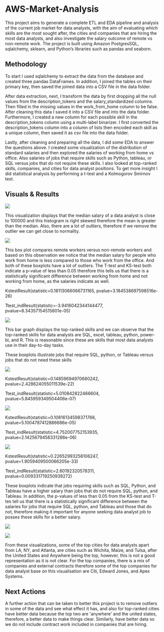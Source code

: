 # AWS-Market-Analysis
This project aims to generate a complete ETL and EDA pipeline and analysis of the current job market for data analysts, with the aim of evaluating which skills are the most sought after, the cities and companies that are hiring the most data analysts, and also investigate the salary outcome of remote vs non-remote work. The project is built using Amazon PostgresSQL, sqlalchemy, sklearn, and Python’s libraries such as pandas and seaborn. 

## Methodology
To start I used sqlalchemy to extract the data from the database and created three pandas DataFrames. In addition, I joined the tables on their primary key, then saved the joined data into a CSV file in the data folder. 

After data extraction, next, I transform the data by first dropping all the null values from the description_tokens and the salary_standardized columns. Then filled in the missing values in the work_from_home column to be false. After cleaning this data I saved it into a CSV file and into the data folder. Furthermore, I created a new column for each possible skill in the description_tokens column using a multi-label binarizer. I first converted the description_tokens column into a column of lists then encoded each skill as a unique column, then saved it as csv file into the data folder.

 Lastly, after cleaning and preparing all the data, I did some EDA to answer the questions above. I created some visualization of the distribution of standard salaries and then explored the salaries of working from home vs office. Also salaries of jobs that require skills such as Python, tableau, or SQL versus jobs that do not require these skills. I also looked at top-ranked skills, companies, and cities for data analyst positions. To get more insight I did statistical analysis by performing a t-test and a Kolmogorov Smirnov test. 

## Visuals & Results

![](images/sal_stand_boxplot.jpg) 

This visualization displays that the median salary of a data analyst is close to 100000 and this histogram is right skewed therefore the mean is greater than the median. Also, there are a lot of outliers, therefore if we remove the outlier we can get close to normality. 

![](images/work_from_home_boxplot.jpg)

This box plot compares remote workers versus non-remote workers and based on this observation we notice that the median salary for people who work from home is less compared to those who work from the office. And both of these boxplots have a lot of outliers. The T-test and KS-test both indicate a p-value of less than 0.05 therefore this tells us that there is a statistically significant difference between working from home and not working from home, as the salaries indicate as well.  

KstestResult(statistic=0.18113066066731165, pvalue=3.184538697598516e-26)

Ttest_indResult(statistic=-3.9416042344144477, pvalue=8.34357154515801e-05)

![](images/ranked_skills.jpg)

This bar graph displays the top-ranked skills and we can observe that the top-ranked skills for data analysts are SQL, excel, tableau, python, power-bi, and R. This is reasonable since these are skills that most data analysts use in their day-to-day tasks. 

These boxplots illustrate jobs that require SQL, python, or Tableau versus jobs that do not need these skills

![](images/sql_salaries_boxplot.jpg)

KstestResult(statistic=0.14859694970660242, pvalue=2.428624055011539e-22) 

Ttest_indResult(statistic=5.010842822466604, pvalue=5.845959349504406e-07)

![](images/python_salaries_boxplot.jpg)

KstestResult(statistic=0.10816134598371768, pvalue=5.1004787412886686e-05)

Ttest_indResult(statistic=4.752007752153935, pvalue=2.1425679458331286e-06)

![](images/tableau_salaries_boxplot.jpg)

KstestResult(statistic=0.22652993258106247, pvalue=1.9059409500066205e-33)

Ttest_indResult(statistic=2.60192320578311, pvalue=0.009331719250939272)

These boxplots indicate that jobs requiring skills such as SQL, Python, and Tableau have a higher salary than jobs that do not require SQL, python, and Tableau. In addition, the p-values of less than 0.05 from the KS-test and T-tes tell us that there is a statistically significant difference between the salaries for jobs that require SQL, python, and Tableau and those that do not, therefore making it important for anyone seeking data analyst job to posses these skills for a better salary.

![](images/ranked_cities.jpg)

![](images/company_salaries_boxplot.jpg)

From these visualizations, some of the top cities for data analysts apart from LA, NY, and Atlanta, are cities such as Wichita, Maize, and Tulsa, after the United States and Anywhere being the top, however, this is not a good representation as it is not clear. For the top companies, there is a mix of companies and external contracts therefore some of the top companies for data analyst base on this visualisation are Citi, Edward Jones, and Apex Systems.  

## Next Actions
A further action that can be taken to better this project is to remove outliers in some of the data and see what effect it has, and also for top-ranked cities have better data because the top two are 'anywhere' and the united states, therefore, a better data to make things clear. Similarly, have better data so we do not include contract work included in companies that are hiring. 
